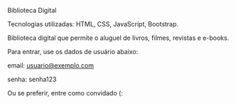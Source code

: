 Biblioteca Digital

Tecnologias utilizadas:
HTML, CSS, JavaScript, Bootstrap.

Biblioteca digital que permite o aluguel de livros, filmes, revistas e e-books.

Para entrar, use os dados de usuário abaixo:

email: usuario@exemplo.com

senha: senha123

Ou se preferir, entre como convidado (:
